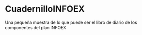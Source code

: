 # CuadernilloINFOEX
Una pequeña muestra de lo que puede ser el libro de diario de los componentes del plan INFOEX
